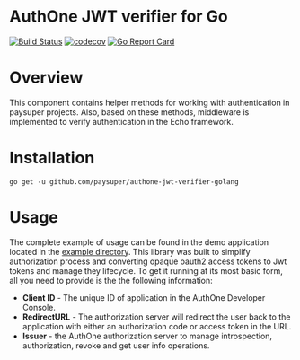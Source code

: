 # AuthOne JWT verifier for Go

[![Build Status](https://travis-ci.org/paysuper/authone-jwt-verifier-golang.svg?branch=master)](https://travis-ci.org/paysuper/authone-jwt-verifier-golang) [![codecov](https://codecov.io/gh/paysuper/authone-jwt-verifier-golang/branch/master/graph/badge.svg)](https://codecov.io/gh/paysuper/authone-jwt-verifier-golang) [![Go Report Card](https://goreportcard.com/badge/github.com/paysuper/authone-jwt-verifier-golang)](https://goreportcard.com/report/github.com/paysuper/authone-jwt-verifier-golang)

# Overview

This component contains helper methods for working with authentication in paysuper projects. Also, based on these 
methods, middleware is implemented to verify authentication in the Echo framework.

# Installation

```
go get -u github.com/paysuper/authone-jwt-verifier-golang
```

# Usage 

The complete example of usage can be found in the demo application located in the [example directory](/example). This library was built to simplify authorization process and converting opaque oauth2 access tokens to Jwt tokens and manage they lifecycle. To get it running at its most basic form, all you need to provide is the the following information:

- **Client ID** - The unique ID of application in the AuthOne Developer Console.
- **RedirectURL** - The authorization server will redirect the user back to the application with either an authorization code or access token in the URL.
- **Issuer** - the AuthOne authorization server to manage introspection, authorization, revoke and get user info operations.
